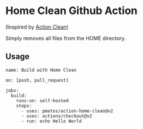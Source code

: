 
# Home Clean Github Action

(Inspired by [Action Clean](https://github.com/AutoModality/action-clean))

Simply removes all files from the HOME directory. 

## Usage

```
name: Build with Home Clean

on: [push, pull_request]

jobs:
  build:
    runs-on: self-hosted
    steps:
      - uses: pmatos/action-home-clean@v2
      - uses: actions/checkout@v2
      - run: echo Hello World 
```

